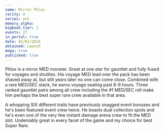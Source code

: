 ```yaml
---
name: Mirror Phlox
rarity: 4
series: ent
memory_alpha:
bigbook_tier: 1
events: 27
in_portal: true
date: 01/01/2016
obtained: Launch
mega: true
published: true
---
```


Phlox is a mirror MED monster. Great at one star for gauntlet and fully fused for voyages and shuttles. His voyage MED lead over the pack has been shaved away at, but still years later no one can come close. Combined with a rare MED/SEC stack, he earns voyage seating past 8-9 hours. Three ranked gauntlet pairs among all crew including the #1 MED/SEC roll make him perhaps the best super rare crew available in that area.

A whopping SIX different traits have previously snagged event bonuses and he's been featured event crew twice. He boasts dual collection spots and he's even one of the very few instant damage arena crew to fit the MED slot. Undeniably great in every facet of the game and my choice for best Super Rare.
